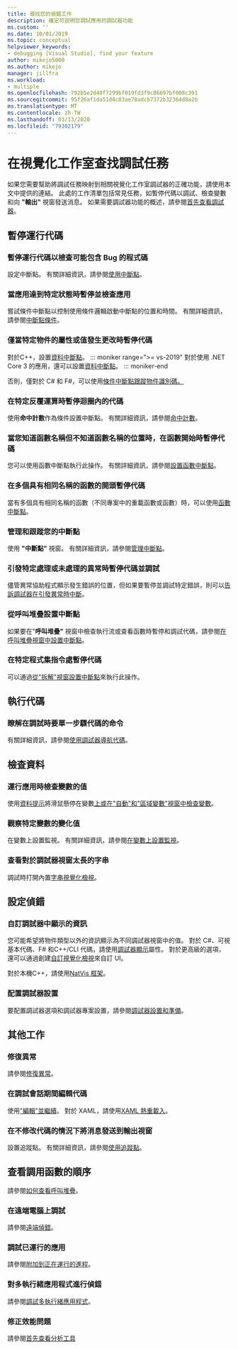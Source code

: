 ```yaml
---
title: 尋找您的偵錯工作
description: 確定可説明您調試應用的調試器功能
ms.custom: ''
ms.date: 10/01/2019
ms.topic: conceptual
helpviewer_keywords:
- debugging [Visual Studio], find your feature
author: mikejo5000
ms.author: mikejo
manager: jillfra
ms.workload:
- multiple
ms.openlocfilehash: 792b5e2d40f7299bf019fd3f9c86697bf008c391
ms.sourcegitcommit: 95f26af1da51d4c83ae78adcb7372b32364d8a2b
ms.translationtype: MT
ms.contentlocale: zh-TW
ms.lasthandoff: 03/13/2020
ms.locfileid: "79302179"
---
```

# <a name="find-your-debugging-task-in-visual-studio"></a>在視覺化工作室查找調試任務

如果您需要幫助將調試任務映射到相關視覺化工作室調試器的正確功能，請使用本文中提供的連結。 此處的工作清單包括常見任務，如暫停代碼以調試、檢查變數和向 **"輸出"** 視窗發送消息。 如果需要調試器功能的概述，請參閱[首先查看調試器](debugger-feature-tour.md)。

## <a name="pause-running-code"></a>暫停運行代碼

### <a name="pause-running-code-to-inspect-a-line-of-code-that-may-contain-a-bug"></a>暫停運行代碼以檢查可能包含 Bug 的程式碼

設定中斷點。 有關詳細資訊，請參閱[使用中斷點](using-breakpoints.md)。

### <a name="pause-and-inspect-your-app-when-it-reaches-a-specific-state"></a>當應用達到特定狀態時暫停並檢查應用

嘗試條件中斷點以控制使用條件邏輯啟動中斷點的位置和時間。 有關詳細資訊，請參閱[中斷點條件](using-breakpoints.md#breakpoint-conditions)。

### <a name="pause-code-only-when-a-specific-objects-property-or-value-changes"></a>僅當特定物件的屬性或值發生更改時暫停代碼

對於C++，設置[資料中斷點](using-breakpoints.md#BKMK_set_a_data_breakpoint_native_cplusplus)。 
::: moniker range=">= vs-2019"
對於使用 .NET Core 3 的應用，還可以設置[資料中斷點](using-breakpoints.md#BKMK_set_a_data_breakpoint_managed)。
::: moniker-end

否則，僅對於 C# 和 F#，可以使用[條件中斷點跟蹤物件識別碼。](using-breakpoints.md#using-object-ids-in-breakpoint-conditions-c-and-f)

### <a name="pause-code-inside-a-loop-at-a-certain-iteration"></a>在特定反覆運算時暫停迴圈內的代碼

使用**命中計數**作為條件設置中斷點。 有關詳細資訊，請參閱[命中計數](using-breakpoints.md#set-a-hit-count-condition)。

### <a name="pause-code-at-the-start-of-a-function-when-you-know-the-function-name-but-not-its-location"></a>當您知道函數名稱但不知道函數名稱的位置時，在函數開始時暫停代碼

您可以使用函數中斷點執行此操作。 有關詳細資訊，請參閱[設置函數中斷點](using-breakpoints.md#BKMK_Set_a_breakpoint_in_a_source_file)。

### <a name="pause-code-at-the-start-of-multiple-functions-with-the-same-name"></a>在多個具有相同名稱的函數的開頭暫停代碼

當有多個具有相同名稱的函數（不同專案中的重載函數或函數）時，可以使用[函數中斷點](using-breakpoints.md#BKMK_Set_a_breakpoint_in_a_source_file)。

### <a name="manage-and-keep-track-of-your-breakpoints"></a>管理和跟蹤您的中斷點

使用 **"中斷點"** 視窗。 有關詳細資訊，請參閱[管理中斷點](using-breakpoints.md#BKMK_Specify_advanced_properties_of_a_breakpoint_)。

### <a name="pause-code-and-debug-when-a-specific-handled-or-unhandled-exception-is-thrown"></a>引發特定處理或未處理的異常時暫停代碼並調試

儘管異常協助程式顯示發生錯誤的位置，但如果要暫停並調試特定錯誤，則可以[告訴調試器在引發異常時中斷](managing-exceptions-with-the-debugger.md#tell-the-debugger-to-break-when-an-exception-is-thrown)。

### <a name="set-a-breakpoint-from-the-call-stack"></a>從呼叫堆疊設置中斷點

如果要在"**呼叫堆疊"** 視窗中檢查執行流或查看函數時暫停和調試代碼，請參閱[在呼叫堆疊視窗中設置中斷點](using-breakpoints.md#BKMK_Set_a_breakpoint_from_debugger_windows)。

### <a name="pause-code-at-a-specific-assembly-instruction"></a>在特定程式集指令處暫停代碼

可以通過[從"拆解"視窗設置中斷點](using-breakpoints.md#BKMK_Set_a_breakpoint_from_debugger_windows)來執行此操作。

## <a name="execute-code"></a>執行代碼

### <a name="learn-the-commands-to-step-through-your-code-while-debugging"></a>瞭解在調試時要單一步驟代碼的命令

有關詳細資訊，請參閱[使用調試器導航代碼](navigating-through-code-with-the-debugger.md)。

## <a name="inspect-data"></a>檢查資料

### <a name="check-the-value-of-variables-while-running-your-app"></a>運行應用時檢查變數的值

使用[資料提示](view-data-values-in-data-tips-in-the-code-editor.md)將滑鼠懸停在變數[上或在"自動"和"區域變數"視窗中檢查變數](autos-and-locals-windows.md)。

### <a name="observe-the-changing-value-of-a-specific-variable"></a>觀察特定變數的變化值

在變數上設置監視。 有關詳細資訊，請參閱[在變數上設置監視](watch-and-quickwatch-windows.md)。

### <a name="view-strings-that-are-too-long-for-the-debugger-window"></a>查看對於調試器視窗太長的字串

調試時打開內置[字串視覺化檢視](view-strings-visualizer.md)。

## <a name="configure-debugging"></a>設定偵錯

### <a name="customize-information-shown-in-the-debugger"></a>自訂調試器中顯示的資訊

您可能希望將物件類型以外的資訊顯示為不同調試器視窗中的值。 對於 C#、可視基本代碼、F# 和C++/CLI 代碼，請使用[調試器顯示](using-the-debuggerdisplay-attribute.md)屬性。 對於更高級的選項，還可以通過創建[自訂視覺化檢視](create-custom-visualizers-of-data.md)來自訂 UI。

對於本機C++，請使用[NatVis 框架](create-custom-views-of-native-objects.md)。

### <a name="configure-debugger-settings"></a>配置調試器設置

要配置調試器選項和調試器專案設置，請參閱[調試器設置和準備](debugger-settings-and-preparation.md)。

## <a name="additional-tasks"></a>其他工作

### <a name="fix-an-exception"></a>修復異常

請參閱[修復異常](write-better-code-with-visual-studio.md#fix-an-exception)。

### <a name="edit-code-during-a-debugging-session"></a>在調試會話期間編輯代碼

使用["編輯"並繼續](edit-and-continue.md)。 對於 XAML，請使用[XAML 熱重載入](../xaml-tools/xaml-hot-reload.md)。

### <a name="send-messages-to-the-output-window-without-modifying-code"></a>在不修改代碼的情況下將消息發送到輸出視窗

設置追蹤點。 有關詳細資訊，請參閱[使用追蹤點](using-tracepoints.md)。

## <a name="view-the-order-in-which-functions-are-called"></a>查看調用函數的順序

請參閱[如何查看呼叫堆疊](how-to-use-the-call-stack-window.md)。

### <a name="debug-on-remote-machines"></a>在遠端電腦上調試

請參閱[遠端偵錯](remote-debugging.md)。

### <a name="debug-an-app-that-is-already-running"></a>調試已運行的應用

請參閱[附加到正在運行的進程](attach-to-running-processes-with-the-visual-studio-debugger.md)。

### <a name="debug-multithreaded-applications"></a>對多執行緒應用程式進行偵錯

請參閱[調試多執行緒應用程式](debug-multithreaded-applications-in-visual-studio.md)。

### <a name="fix-performance-issues"></a>修正效能問題

請參閱[首先查看分析工具](../profiling/profiling-feature-tour.md)